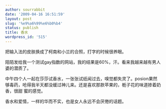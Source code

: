 ```yaml
---
author: sourrabbit
date: '2009-04-16 16:51:59'
layout: post
slug: '%e9%a6%99%e6%b0%b4'
status: publish
title: 香水
wordpress_id: '515'
---
```


把输入法的皮肤换成了柯南和小兰的合照，打字的时候很养眼。

陌陌发给我一个测试gay指数的网站，我的结果是60%，汗。看来我越来越有男人婆的潜质了。

中午四个人一起在莎莎试香水，一张张试纸闻过去，嗅觉都失灵了。posion果然够毒药，呛得我半天都没缓过神儿来。还是喜欢那款苹果的，栀子花的味道掺着奶香，很甜
蜜的感觉。

香水和爱情，一样的华而不实，也是女人永远不会厌倦的话题。

